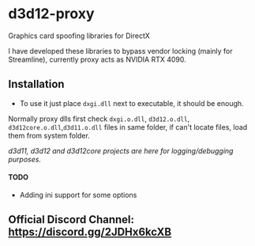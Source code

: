 # d3d12-proxy
Graphics card spoofing libraries for DirectX

I have developed these libraries to bypass vendor locking (mainly for Streamline), currently proxy acts as NVIDIA RTX 4090.

## Installation
* To use it just place `dxgi.dll` next to executable, it should be enough.

Normally proxy dlls first check `dxgi.o.dll`, `d3d12.o.dll`, `d3d12core.o.dll`,`d3d11.o.dll` files in same folder, if can't locate files, load them from system folder.

*d3d11, d3d12 and d3d12core projects are here for logging/debugging purposes.*

#### TODO
* Adding ini support for some options 

## Official Discord Channel: https://discord.gg/2JDHx6kcXB
